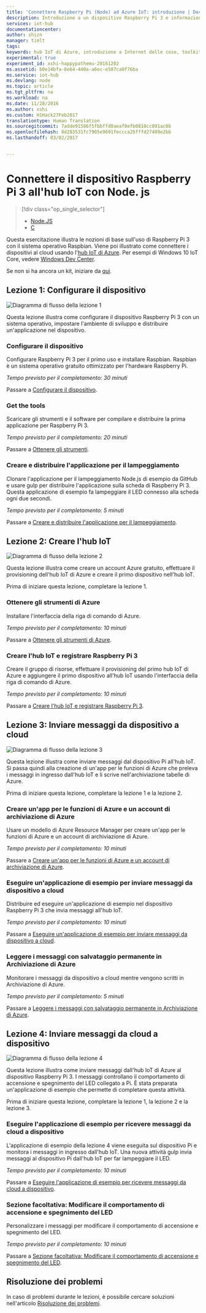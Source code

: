 ```yaml
---
title: 'Connettere Raspberry Pi (Node) ad Azure IoT: introduzione | Documentazione Microsoft'
description: Introduzione a un dispositivo Raspberry Pi 3 e informazioni su come creare l&quot;hub IoT di Azure e connettervi il dispositivo Pi.
services: iot-hub
documentationcenter: 
author: shizn
manager: timlt
tags: 
keywords: hub IoT di Azure, introduzione a Internet delle cose, toolkit iot
experimental: true
experiment_id: xshi-happypathemu-20161202
ms.assetid: b0e14bfa-8e64-440a-a6ec-e507ca0f76ba
ms.service: iot-hub
ms.devlang: node
ms.topic: article
ms.tgt_pltfrm: na
ms.workload: na
ms.date: 11/28/2016
ms.author: xshi
ms.custom: H1Hack27Feb2017
translationtype: Human Translation
ms.sourcegitcommit: 7adde91586f5fbbffd0aeaf0efb0810cc891ac0b
ms.openlocfilehash: 8d283531fc7905e9691feccca25fffd27499e2bb
ms.lasthandoff: 03/02/2017


---
```

# <a name="connect-your-raspberry-pi-3-device-to-your-iot-hub-using-nodejs"></a>Connettere il dispositivo Raspberry Pi 3 all'hub IoT con Node. js
> [!div class="op_single_selector"]
> * [Node.JS](iot-hub-raspberry-pi-kit-node-get-started.md)
> * [C](iot-hub-raspberry-pi-kit-c-get-started.md)

Questa esercitazione illustra le nozioni di base sull'uso di Raspberry Pi 3 con il sistema operativo Raspbian. Viene poi illustrato come connettere i dispositivi al cloud usando l'[hub IoT di Azure](iot-hub-what-is-iot-hub.md). Per esempi di Windows 10 IoT Core, vedere [Windows Dev Center](http://www.windowsondevices.com/).

Se non si ha ancora un kit, iniziare da [qui](https://azure.microsoft.com/develop/iot/starter-kits).

## <a name="lesson-1-configure-your-device"></a>Lezione 1: Configurare il dispositivo
![Diagramma di flusso della lezione 1](media/iot-hub-raspberry-pi-lessons/e2e-lesson1.png)

Questa lezione illustra come configurare il dispositivo Raspberry Pi 3 con un sistema operativo, impostare l'ambiente di sviluppo e distribuire un'applicazione nel dispositivo.

### <a name="configure-your-device"></a>Configurare il dispositivo
Configurare Raspberry Pi 3 per il primo uso e installare Raspbian. Raspbian è un sistema operativo gratuito ottimizzato per l'hardware Raspberry Pi.

*Tempo previsto per il completamento: 30 minuti*

Passare a [Configurare il dispositivo](iot-hub-raspberry-pi-kit-node-lesson1-configure-your-device.md).

### <a name="get-the-tools"></a>Get the tools
Scaricare gli strumenti e il software per compilare e distribuire la prima applicazione per Raspberry Pi 3.

*Tempo previsto per il completamento: 20 minuti*

Passare a [Ottenere gli strumenti](iot-hub-raspberry-pi-kit-node-lesson1-get-the-tools-win32.md).

### <a name="create-and-deploy-the-blink-application"></a>Creare e distribuire l'applicazione per il lampeggiamento
Clonare l'applicazione per il lampeggiamento Node.js di esempio da GitHub e usare gulp per distribuire l'applicazione sulla scheda di Raspberry Pi 3. Questa applicazione di esempio fa lampeggiare il LED connesso alla scheda ogni due secondi.

*Tempo previsto per il completamento: 5 minuti*

Passare a [Creare e distribuire l'applicazione per il lampeggiamento](iot-hub-raspberry-pi-kit-node-lesson1-deploy-blink-app.md).

## <a name="lesson-2-create-your-iot-hub"></a>Lezione 2: Creare l'hub IoT
![Diagramma di flusso della lezione 2](media/iot-hub-raspberry-pi-lessons/e2e-lesson2.png)

Questa lezione illustra come creare un account Azure gratuito, effettuare il provisioning dell'hub IoT di Azure e creare il primo dispositivo nell'hub IoT.

Prima di iniziare questa lezione, completare la lezione 1.

### <a name="get-the-azure-tools"></a>Ottenere gli strumenti di Azure
Installare l'interfaccia della riga di comando di Azure.

*Tempo previsto per il completamento: 10 minuti*

Passare a [Ottenere gli strumenti di Azure](iot-hub-raspberry-pi-kit-node-lesson2-get-azure-tools-win32.md).

### <a name="create-your-iot-hub-and-register-raspberry-pi-3"></a>Creare l'hub IoT e registrare Raspberry Pi 3
Creare il gruppo di risorse, effettuare il provisioning del primo hub IoT di Azure e aggiungere il primo dispositivo all'hub IoT usando l'interfaccia della riga di comando di Azure.

*Tempo previsto per il completamento: 10 minuti*

Passare a [Creare l'hub IoT e registrare Raspberry Pi 3](iot-hub-raspberry-pi-kit-node-lesson2-prepare-azure-iot-hub.md).

## <a name="lesson-3-send-device-to-cloud-messages"></a>Lezione 3: Inviare messaggi da dispositivo a cloud
![Diagramma di flusso della lezione 3](media/iot-hub-raspberry-pi-lessons/e2e-lesson3.png)

Questa lezione illustra come inviare messaggi dal dispositivo Pi all'hub IoT. Si passa quindi alla creazione di un'app per le funzioni di Azure che preleva i messaggi in ingresso dall'hub IoT e li scrive nell'archiviazione tabelle di Azure.

Prima di iniziare questa lezione, completare la lezione 1 e la lezione 2.

### <a name="create-an-azure-function-app-and-azure-storage-account"></a>Creare un'app per le funzioni di Azure e un account di archiviazione di Azure
Usare un modello di Azure Resource Manager per creare un'app per le funzioni di Azure e un account di archiviazione di Azure.

*Tempo previsto per il completamento: 10 minuti*

Passare a [Creare un'app per le funzioni di Azure e un account di archiviazione di Azure](iot-hub-raspberry-pi-kit-node-lesson3-deploy-resource-manager-template.md).

### <a name="run-a-sample-application-to-send-device-to-cloud-messages"></a>Eseguire un'applicazione di esempio per inviare messaggi da dispositivo a cloud
Distribuire ed eseguire un'applicazione di esempio nel dispositivo Raspberry Pi 3 che invia messaggi all'hub IoT.

*Tempo previsto per il completamento: 10 minuti*

Passare a [Eseguire un'applicazione di esempio per inviare messaggi da dispositivo a cloud](iot-hub-raspberry-pi-kit-node-lesson3-run-azure-blink.md).

### <a name="read-messages-persisted-in-azure-storage"></a>Leggere i messaggi con salvataggio permanente in Archiviazione di Azure
Monitorare i messaggi da dispositivo a cloud mentre vengono scritti in Archiviazione di Azure.

*Tempo previsto per il completamento: 5 minuti*

Passare a [Leggere i messaggi con salvataggio permanente in Archiviazione di Azure](iot-hub-raspberry-pi-kit-node-lesson3-read-table-storage.md).

## <a name="lesson-4-send-cloud-to-device-messages"></a>Lezione 4: Inviare messaggi da cloud a dispositivo
![Diagramma di flusso della lezione 4](media/iot-hub-raspberry-pi-lessons/e2e-lesson4.png)

Questa lezione illustra come inviare messaggi dall'hub IoT di Azure al dispositivo Raspberry Pi 3. I messaggi controllano il comportamento di accensione e spegnimento del LED collegato a Pi. È stata preparata un'applicazione di esempio che permette di completare questa attività.

Prima di iniziare questa lezione, completare la lezione 1, la lezione 2 e la lezione 3.

### <a name="run-the-sample-application-to-receive-cloud-to-device-messages"></a>Eseguire l'applicazione di esempio per ricevere messaggi da cloud a dispositivo
L'applicazione di esempio della lezione 4 viene eseguita sul dispositivo Pi e monitora i messaggi in ingresso dall'hub IoT. Una nuova attività gulp invia messaggi al dispositivo Pi dall'hub IoT per far lampeggiare il LED.

*Tempo previsto per il completamento: 10 minuti*

Passare a [Eseguire l'applicazione di esempio per ricevere messaggi da cloud a dispositivo](iot-hub-raspberry-pi-kit-node-lesson4-send-cloud-to-device-messages.md).

### <a name="optional-section-change-the-on-and-off-behavior-of-the-led"></a>Sezione facoltativa: Modificare il comportamento di accensione e spegnimento del LED
Personalizzare i messaggi per modificare il comportamento di accensione e spegnimento del LED.

*Tempo previsto per il completamento: 10 minuti*

Passare a [Sezione facoltativa: Modificare il comportamento di accensione e spegnimento del LED](iot-hub-raspberry-pi-kit-node-lesson4-change-led-behavior.md).

## <a name="troubleshooting"></a>Risoluzione dei problemi
In caso di problemi durante le lezioni, è possibile cercare soluzioni nell'articolo [Risoluzione dei problemi](iot-hub-raspberry-pi-kit-node-troubleshooting.md).


